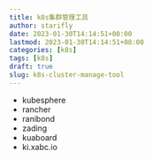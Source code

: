 ```yaml
---
title: k8s集群管理工具
author: starifly
date: 2023-01-30T14:14:51+08:00
lastmod: 2023-01-30T14:14:51+08:00
categories: [k8s]
tags: [k8s]
draft: true
slug: k8s-cluster-manage-tool
---
```


- kubesphere
- rancher
- ranibond
- zading
- kuaboard
- ki.xabc.io
